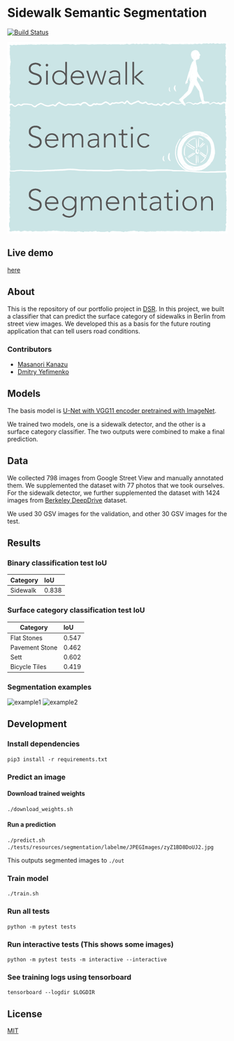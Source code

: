 # Sidewalk Semantic Segmentation

[![Build Status](https://travis-ci.com/mknz/dsr-road-roughness-prediction.svg?branch=master)](https://travis-ci.com/mknz/dsr-road-roughness-prediction)

![logo](./road_roughness_prediction/app/static/logo.png)

## Live demo

[here](http://sidewalk.online/)

## About

This is the repository of our portfolio project in [DSR](https://www.datascienceretreat.com/). In this project, we built a classifier that can predict the surface category of sidewalks in Berlin from street view images. We developed this as a basis for the future routing application that can tell users road conditions.

### Contributors

- [Masanori Kanazu](https://github.com/mknz)
- [Dmitry Yefimenko](https://github.com/Dyefimenko)

## Models

The basis model is [U-Net with VGG11 encoder pretrained with ImageNet](https://github.com/ternaus/TernausNet).

We trained two models, one is a sidewalk detector, and the other is a surface category classifier. The two outputs were combined to make a final prediction.

## Data

We collected 798 images from Google Street View and manually annotated them. We supplemented the dataset with 77 photos that we took ourselves. For the sidewalk detector, we further supplemented the dataset with 1424 images from [Berkeley DeepDrive](https://bdd-data.berkeley.edu/) dataset.

We used 30 GSV images for the validation, and other 30 GSV images for the test.

## Results

### Binary classification test IoU

| Category           | IoU    |
| ------------------ |:-------|
| Sidewalk           |  0.838 |

### Surface category classification test IoU

| Category           | IoU    |
| ------------------ |:-------|
| Flat Stones        |  0.547 |
| Pavement Stone     |  0.462 |
| Sett               |  0.602 |
| Bicycle Tiles      |  0.419 |

### Segmentation examples

![example1](./road_roughness_prediction/app/static/segmentation/00012.jpg)
![example2](./road_roughness_prediction/app/static/segmentation/00023.jpg)

## Development

### Install dependencies

```
pip3 install -r requirements.txt
```

### Predict an image

#### Download trained weights

```
./download_weights.sh
```

#### Run a prediction

```
./predict.sh ./tests/resources/segmentation/labelme/JPEGImages/zyZ1BD8DoUJ2.jpg
```

This outputs segmented images to `./out`

### Train model

```
./train.sh
```

### Run all tests

```
python -m pytest tests
```

### Run interactive tests (This shows some images)

```
python -m pytest tests -m interactive --interactive
```

### See training logs using tensorboard

```
tensorboard --logdir $LOGDIR
```

## License

[MIT](https://raw.githubusercontent.com/mknz/dsr-road-roughness-prediction/master/LICENSE)
